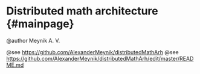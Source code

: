 Distributed math architecture                                    {#mainpage}
=======


@author Meynik A. V.

@see https://github.com/AlexanderMeynik/distributedMathArh
@see https://github.com/AlexanderMeynik/distributedMathArh/edit/master/README.md

